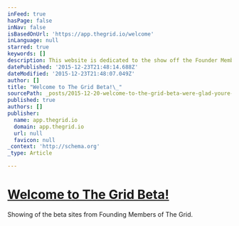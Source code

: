 ```yaml
---
inFeed: true
hasPage: false
inNav: false
isBasedOnUrl: 'https://app.thegrid.io/welcome'
inLanguage: null
starred: true
keywords: []
description: This website is dedicated to the show off the Founder Members of The Grid
datePublished: '2015-12-23T21:48:14.688Z'
dateModified: '2015-12-23T21:48:07.049Z'
author: []
title: "Welcome to The Grid Beta!\_"
sourcePath: _posts/2015-12-20-welcome-to-the-grid-beta-were-glad-youre-here-watch-this.md
published: true
authors: []
publisher:
  name: app.thegrid.io
  domain: app.thegrid.io
  url: null
  favicon: null
_context: 'http://schema.org'
_type: Article

---
```

# [Welcome to The Grid Beta! ][0]

Showing of the beta sites from Founding Members of The Grid.

[0]: https://app.thegrid.io/welcome